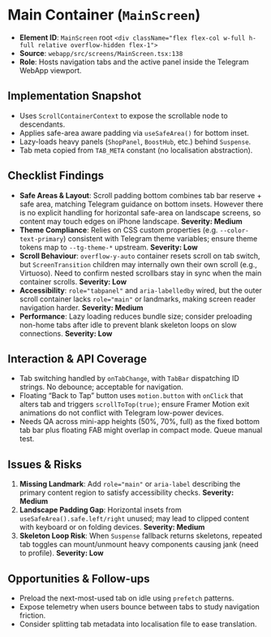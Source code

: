# Main Container (`MainScreen`)

- **Element ID**: `MainScreen` root `<div className="flex flex-col w-full h-full relative overflow-hidden flex-1">`
- **Source**: `webapp/src/screens/MainScreen.tsx:138`
- **Role**: Hosts navigation tabs and the active panel inside the Telegram WebApp viewport.

## Implementation Snapshot
- Uses `ScrollContainerContext` to expose the scrollable node to descendants.
- Applies safe-area aware padding via `useSafeArea()` for bottom inset.
- Lazy-loads heavy panels (`ShopPanel`, `BoostHub`, etc.) behind `Suspense`.
- Tab meta copied from `TAB_META` constant (no localisation abstraction).

## Checklist Findings
- **Safe Areas & Layout**: Scroll padding bottom combines tab bar reserve + safe area, matching Telegram guidance on bottom insets. However there is no explicit handling for horizontal safe-area on landscape screens, so content may touch edges on iPhone landscape. **Severity: Medium**
- **Theme Compliance**: Relies on CSS custom properties (e.g. `--color-text-primary`) consistent with Telegram theme variables; ensure theme tokens map to `--tg-theme-*` upstream. **Severity: Low**
- **Scroll Behaviour**: `overflow-y-auto` container resets scroll on tab switch, but `ScreenTransition` children may internally own their own scroll (e.g., Virtuoso). Need to confirm nested scrollbars stay in sync when the main container scrolls. **Severity: Low**
- **Accessibility**: `role="tabpanel"` and `aria-labelledby` wired, but the outer scroll container lacks `role="main"` or landmarks, making screen reader navigation harder. **Severity: Medium**
- **Performance**: Lazy loading reduces bundle size; consider preloading non-home tabs after idle to prevent blank skeleton loops on slow connections. **Severity: Low**

## Interaction & API Coverage
- Tab switching handled by `onTabChange`, with `TabBar` dispatching ID strings. No debounce; acceptable for navigation.
- Floating “Back to Tap” button uses `motion.button` with `onClick` that alters tab and triggers `scrollToTop(true)`; ensure Framer Motion exit animations do not conflict with Telegram low-power devices.
- Needs QA across mini-app heights (50%, 70%, full) as the fixed bottom tab bar plus floating FAB might overlap in compact mode. Queue manual test.

## Issues & Risks
1. **Missing Landmark**: Add `role="main"` or `aria-label` describing the primary content region to satisfy accessibility checks. **Severity: Medium**
2. **Landscape Padding Gap**: Horizontal insets from `useSafeArea().safe.left/right` unused; may lead to clipped content with keyboard or on folding devices. **Severity: Medium**
3. **Skeleton Loop Risk**: When `Suspense` fallback returns skeletons, repeated tab toggles can mount/unmount heavy components causing jank (need to profile). **Severity: Low**

## Opportunities & Follow-ups
- Preload the next-most-used tab on idle using `prefetch` patterns.
- Expose telemetry when users bounce between tabs to study navigation friction.
- Consider splitting tab metadata into localisation file to ease translation.
